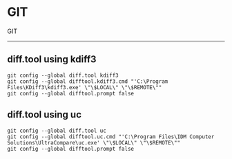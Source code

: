 # GIT
GIT

---
## diff.tool using kdiff3
```
git config --global diff.tool kdiff3
git config --global difftool.kdiff3.cmd "'C:\Program Files\KDiff3\kdiff3.exe' \"\$LOCAL\" \"\$REMOTE\""
git config --global difftool.prompt false
```
## diff.tool using uc
```
git config --global diff.tool uc
git config --global difftool.uc.cmd "'C:\Program Files\IDM Computer Solutions\UltraCompare\uc.exe' \"\$LOCAL\" \"\$REMOTE\""
git config --global difftool.prompt false
```
